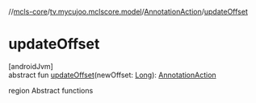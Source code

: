 //[mcls-core](../../../index.md)/[tv.mycujoo.mclscore.model](../index.md)/[AnnotationAction](index.md)/[updateOffset](update-offset.md)

# updateOffset

[androidJvm]\
abstract fun [updateOffset](update-offset.md)(newOffset: [Long](https://kotlinlang.org/api/latest/jvm/stdlib/kotlin/-long/index.html)): [AnnotationAction](index.md)

region Abstract functions
